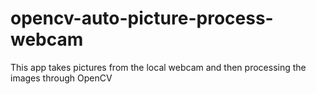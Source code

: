 # opencv-auto-picture-process-webcam
This app takes pictures from the local webcam and then processing the images through OpenCV
